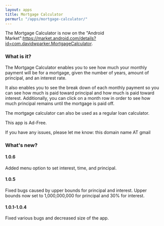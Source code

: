 ```yaml
---
layout: apps
title: Mortgage Calculator
permurl: "/apps/mortgage-calculator/"
---
```

The Mortgage Calculator is now on the "Android Market":https://market.android.com/details?id=com.davidwparker.MortgageCalculator.

### What is it?

The Mortgage Calculator enables you to see how much your monthly payment will be for a mortgage, given the number of years, amount of principal, and an interest rate.

It also enables you to see the break down of each monthly payment so you can see how much is paid toward principal and how much is paid toward interest. Additionally, you can click on a month row in order to see how much principal remains until the mortgage is paid off.

The mortgage calculator can also be used as a regular loan calculator.

This app is Ad-Free.

If you have any issues, please let me know: this domain name AT gmail

### What's new?

#### 1.0.6

Added menu option to set interest, time, and principal.

#### 1.0.5

Fixed bugs caused by upper bounds for principal and interest. Upper bounds now set to 1,000,000,000 for principal and 30% for interest.

#### 1.0.1-1.0.4

Fixed various bugs and decreased size of the app.
